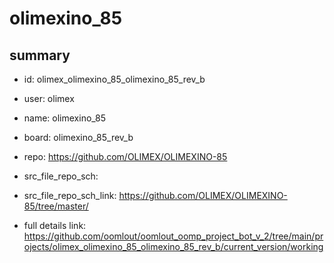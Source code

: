 # olimexino_85
 
## summary 
* id: olimex_olimexino_85_olimexino_85_rev_b
* user: olimex
* name: olimexino_85
* board: olimexino_85_rev_b
* repo: https://github.com/OLIMEX/OLIMEXINO-85



* src_file_repo_sch: 
* src_file_repo_sch_link: https://github.com/OLIMEX/OLIMEXINO-85/tree/master/
* full details link: https://github.com/oomlout/oomlout_oomp_project_bot_v_2/tree/main/projects/olimex_olimexino_85_olimexino_85_rev_b/current_version/working  








